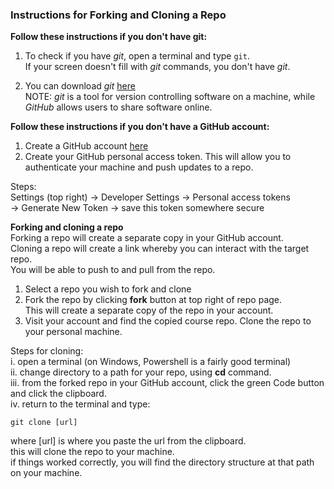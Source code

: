 ### Instructions for Forking and Cloning a Repo     

**Follow these instructions if you don't have git:**  
1) To check if you have *git*, open a terminal and type `git`.    
If your screen doesn't fill with *git* commands, you don't have *git*.  

2) You can download *git* [here](https://git-scm.com/downloads)    
NOTE: *git* is a tool for version controlling software on a machine, while *GitHub* allows users to share software online.

**Follow these instructions if you don't have a GitHub account:**   
1) Create a GitHub account [here](https://github.com/)  
2) Create your GitHub personal access token. This will allow you to authenticate your machine and push updates to a repo.  

Steps:  
Settings (top right) -> Developer Settings -> Personal access tokens  
-> Generate New Token  -> save this token somewhere secure

**Forking and cloning a repo**  
Forking a repo will create a separate copy in your GitHub account.  
Cloning a repo will create a link whereby you can interact with the target repo.  
You will be able to push to and pull from the repo.

1) Select a repo you wish to fork and clone  
2) Fork the repo by clicking **fork** button at top right of repo page.  
This will create a separate copy of the repo in your account.  
3) Visit your account and find the copied course repo. Clone the repo to your personal machine.  
  
Steps for cloning:  
i. open a terminal (on Windows, Powershell is a fairly good terminal)  
ii. change directory to a path for your repo, using **cd** command.  
iii. from the forked repo in your GitHub account, click the green Code button and click the clipboard.  
iv. return to the terminal and type:  

`git clone [url]`  

where [url] is where you paste the url from the clipboard.  
this will clone the repo to your machine.  
if things worked correctly, you will find the directory structure at that path on your machine.  
